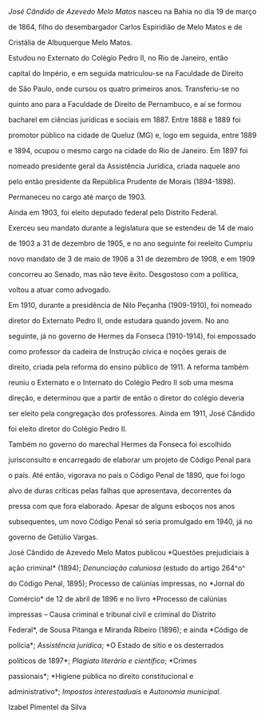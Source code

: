 

*José Cândido de Azevedo Melo Matos* nasceu na Bahia no dia 19 de março

de 1864, filho do desembargador Carlos Espiridião de Melo Matos e de

Cristália de Albuquerque Melo Matos.



Estudou no Externato do Colégio Pedro II, no Rio de Janeiro, então

capital do Império, e em seguida matriculou-se na Faculdade de Direito

de São Paulo, onde cursou os quatro primeiros anos. Transferiu-se no

quinto ano para a Faculdade de Direito de Pernambuco, e aí se formou

bacharel em ciências jurídicas e sociais em 1887. Entre 1888 e 1889 foi

promotor público na cidade de Queluz (MG) e, logo em seguida, entre 1889

e 1894, ocupou o mesmo cargo na cidade do Rio de Janeiro. Em 1897 foi

nomeado presidente geral da Assistência Jurídica, criada naquele ano

pelo então presidente da República Prudente de Morais (1894-1898).

Permaneceu no cargo até março de 1903.



Ainda em 1903, foi eleito deputado federal pelo Distrito Federal.

Exerceu seu mandato durante a legislatura que se estendeu de 14 de maio

de 1903 a 31 de dezembro de 1905, e no ano seguinte foi reeleito Cumpriu

novo mandato de 3 de maio de 1906 a 31 de dezembro de 1908, e em 1909

concorreu ao Senado, mas não teve êxito. Desgostoso com a política,

voltou a atuar como advogado.



Em 1910, durante a presidência de Nilo Peçanha (1909-1910), foi nomeado

diretor do Externato Pedro II, onde estudara quando jovem. No ano

seguinte, já no governo de Hermes da Fonseca (1910-1914), foi empossado

como professor da cadeira de Instrução cívica e noções gerais de

direito, criada pela reforma do ensino público de 1911. A reforma também

reuniu o Externato e o Internato do Colégio Pedro II sob uma mesma

direção, e determinou que a partir de então o diretor do colégio deveria

ser eleito pela congregação dos professores. Ainda em 1911, José Cândido

foi eleito diretor do Colégio Pedro II.



Também no governo do marechal Hermes da Fonseca foi escolhido

jurisconsulto e encarregado de elaborar um projeto de Código Penal para

o país. Até então, vigorava no país o Código Penal de 1890, que foi logo

alvo de duras críticas pelas falhas que apresentava, decorrentes da

pressa com que fora elaborado. Apesar de alguns esboços nos anos

subsequentes, um novo Código Penal só seria promulgado em 1940, já no

governo de Getúlio Vargas.



José Cândido de Azevedo Melo Matos publicou *Questões prejudiciais à

ação criminal* (1894); *Denunciação caluniosa* (estudo do artigo 264^o^

do Código Penal, 1895); Processo de calúnias impressas, no *Jornal do

Comércio* de 12 de abril de 1896 e no livro *Processo de calúnias

impressas – Causa criminal e tribunal civil e criminal do Distrito

Federal*, de Sousa Pitanga e Miranda Ribeiro (1896); e ainda *Código de

polícia*; *Assistência jurídica*; *O Estado de sítio e os desterrados

políticos de 1897*; *Plagiato literário e científico*; *Crimes

passionais*; *Higiene pública no direito constitucional e

administrativo*; *Impostos interestaduais* e *Autonomia municipal*.



Izabel Pimentel da Silva



